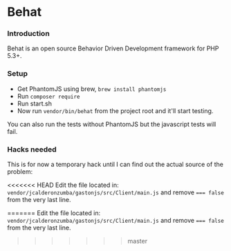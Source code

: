 # Behat #

### Introduction ###
Behat is an open source Behavior Driven Development framework for PHP 5.3+.


### Setup ###
* Get PhantomJS using brew,  `brew install phantomjs`
* Run `composer require`
* Run start.sh
* Now run `vendor/bin/behat` from the project root and it'll start testing.

You can also run the tests without PhantomJS but the javascript tests will fail.

### Hacks needed ###
This is for now a temporary hack until I can find out the actual source of the problem: 

<<<<<<< HEAD
Edit the file located in: `vendor/jcalderonzumba/gastonjs/src/Client/main.js` and remove `=== false` from the very last line.



=======
Edit the file located in: `vendor/jcalderonzumba/gastonjs/src/Client/main.js` and remove `=== false` from the very last line.
>>>>>>> master
